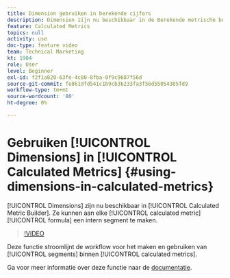 ```yaml
---
title: Dimension gebruiken in berekende cijfers
description: Dimension zijn nu beschikbaar in de Berekende metrische bouwer. Ze kunnen aan elke berekende metrische formule worden toegevoegd om een intern segment te maken.
feature: Calculated Metrics
topics: null
activity: use
doc-type: feature video
team: Technical Marketing
kt: 1904
role: User
level: Beginner
exl-id: f2f1a820-63fe-4c80-8fba-0f9c9687f56d
source-git-commit: fe861dfd541c1b9cb3b233fa3f56d55054305fd9
workflow-type: tm+mt
source-wordcount: '80'
ht-degree: 0%

---
```


# Gebruiken [!UICONTROL Dimensions] in [!UICONTROL Calculated Metrics] {#using-dimensions-in-calculated-metrics}

[!UICONTROL Dimensions] zijn nu beschikbaar in [!UICONTROL Calculated Metric Builder]. Ze kunnen aan elke [!UICONTROL calculated metric] [!UICONTROL formula] een intern segment te maken.

>[!VIDEO](https://video.tv.adobe.com/v/23723/?quality=12)

Deze functie stroomlijnt de workflow voor het maken en gebruiken van [!UICONTROL segments] binnen [!UICONTROL calculated metrics].

Ga voor meer informatie over deze functie naar de [documentatie](https://experienceleague.adobe.com/docs/analytics/components/calculated-metrics/calcmetric-workflow/cm-build-metrics.html?lang=en).
